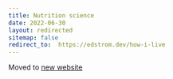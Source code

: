 ```yaml
---
title: Nutrition science
date: 2022-06-30
layout: redirected
sitemap: false
redirect_to:  https://edstrom.dev/how-i-live
---
```


Moved to [new website](https://edstrom.dev/posts/how-i-live)
